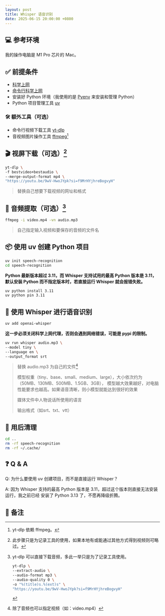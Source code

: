 ```yaml
---
layout: post
title: Whisper 语音识别
date: 2025-06-15 20:00:00 +0800
---
```


## :computer: 参考环境

我的操作电脑是 M1 Pro 芯片的 Mac。

## :white_check_mark: 前提条件

- [科学上网][1]
- [命令行科学上网][2]
- 安装好 Python 环境（我使用的是 [Pyenv][3] 来安装和管理 Python）
- Python 项目管理工具 [uv][4]

### :hammer_and_wrench: 额外工具（可选）

- 命令行视频下载工具 [yt-dlp][5]
- 音视频图片操作工具 [ffmpeg][6][^1]

## :clapper: 视屏下载（可选）[^2]

```zsh
yt-dlp \
-f bestvideo+bestaudio \
--merge-output-format mp4 \
"https://youtu.be/9wV-HwoJYpk?si=f9MrHYjhreBogvyH"
```

> 替换自己想要下载视频的网址和格式

## :musical_note: 音频提取（可选）[^3]

```zsh
ffmpeg -i video.mp4 -vn audio.mp3
```

> 自己指定输入视频和要保存的音频的文件名

## :package: 使用 uv 创建 Python 项目

```zsh
uv init speech-recognition
cd speech-recognition
```

**Python 最新版本超过 3.11，而 Whisper 支持试用的最高 Python 版本是 3.11，默认安装 Python
而不指定版本时，若直接运行 Whisper 就会报错失败。**

```zsh
uv python install 3.11
uv python pin 3.11
```

## :speech_balloon: 使用 Whisper 进行语音识别

```zsh
uv add openai-whisper
```

**这一步必须关闭科学上网代理，否则会遇到网络错误，可能是 pypi 的限制。**

```zsh
uv run whisper audio.mp3 \
--model tiny \
--language en \
--output_format srt
```

> 替换 audio.mp3 为自己的文件[^4]
>
> 模型权重（tiny、base、small、medium、large），大小依次约为（50MB、130MB、500MB、1.5GB、3GB），
> 模型越大效果越好，对电脑性能要求也越高。如果语音清晰，则小模型就能达到很好的效果
>
> 媒体文件中人物说话所使用的语言
>
> 输出格式（如srt、txt、vtt）

## :broom: 用后清理

```zsh
cd ..
rm -rf speech-recognition
rm -rf ~/.cache/
```

## :question: Q & A

Q: 为什么要使用 uv 创建项目，而不是直接运行 Whisper？

A: 因为 Whisper 支持的最高 Python 版本是 3.11，超过这个版本则直接无法安装运行，我之前已经
安装了 Python 3.13 了，不愿再降级折腾。

## :memo: 备注

[^1]: yt-dlp 依赖 ffmpeg。
[^2]: 此步骤只是为记录工具的使用，如果本地有或能通过其他方式得到视频则可略过。
[^3]: yt-dlp 可以直接下载音频，多此一举只是为了记录工具使用。

    ```zsh
    yt-dlp \
    --extract-audio \
    --audio-format mp3 \
    --audio-quality 0 \
    -o "%(title)s.%(ext)s" \
    "https://youtu.be/9wV-HwoJYpk?si=f9MrHYjhreBogvyH"
    ```

[^4]: 除了音频也可以指定视频（如：video.mp4）

[1]: https://meiyingqishi.github.io/科学上网/2023/05/20/科学上网之Gost方案v2.html
[2]: https://meiyingqishi.github.io/科学上网/2023/05/20/科学上网之Gost方案v2.html#611-终端代理配置
[3]: https://github.com/pyenv/pyenv?tab=readme-ov-file#homebrew-in-macos
[4]: https://docs.astral.sh/uv
[5]: https://github.com/yt-dlp/yt-dlp
[6]: https://ffmpeg.org
